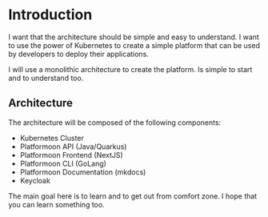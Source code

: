 # Introduction

I want that the architecture should be simple and easy to understand. I want to use the power of Kubernetes to create a simple platform that can be used by developers to deploy their applications.

I will use a monolithic architecture to create the platform. Is simple to start and to understand too.

## Architecture

The architecture will be composed of the following components:

- Kubernetes Cluster
- Platformoon API (Java/Quarkus)
- Platformoon Frontend (NextJS)
- Platformoon CLI (GoLang)
- Platformoon Documentation (mkdocs)
- Keycloak


The main goal here is to learn and to get out from comfort zone. I hope that you can learn something too.

